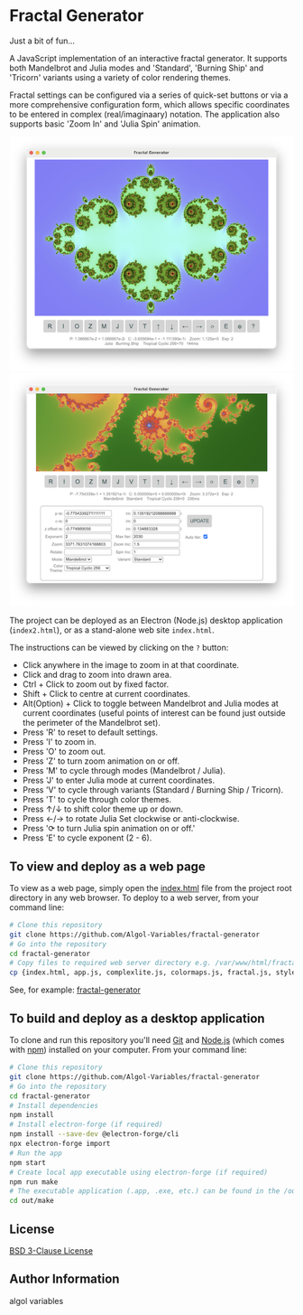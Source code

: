 # Fractal Generator

Just a bit of fun...

A JavaScript implementation of an interactive fractal generator.  It supports both Mandelbrot and Julia modes and 'Standard', 'Burning Ship' and 'Tricorn' variants using a variety of color rendering themes.  

Fractal settings can be configured via a series of quick-set buttons or via a more comprehensive configuration form, which allows specific coordinates to be entered in complex (real/imaginaary) notation. The application also supports basic 'Zoom In' and 'Julia Spin' animation.

![full app screenshot ubx](/images/screenshot.png)![full app screenshot ubx](/images/screenshot_open.png)

The project can be deployed as an Electron (Node.js) desktop application (`index2.html`), or as a stand-alone web site `index.html`.

The instructions can be viewed by clicking on the `?` button:

- Click anywhere in the image to zoom in at that coordinate.
- Click and drag to zoom into drawn area.
- Ctrl + Click to zoom out by fixed factor.
- Shift + Click to centre at current coordinates.
- Alt(Option) + Click to toggle between Mandelbrot and Julia modes at current coordinates (useful points of interest can be found just outside the perimeter of the Mandelbrot set).
- Press 'R' to reset to default settings.
- Press 'I' to zoom in.
- Press 'O' to zoom out.
- Press 'Z' to turn zoom animation on or off.
- Press 'M' to cycle through modes (Mandelbrot / Julia).
- Press 'J' to enter Julia mode at current coordinates.
- Press 'V' to cycle through variants (Standard / Burning Ship / Tricorn).  
- Press 'T' to cycle through color themes.
- Press &#8593;/&#8595; to shift color theme up or down.
- Press &#8592;/&#8594; to rotate Julia Set clockwise or anti-clockwise.
- Press '&#10227; to turn Julia spin animation on or off.'
- Press 'E' to cycle exponent (2 - 6).

## To view and deploy as a web page

To view as a web page, simply open the [index.html](./index.html) file from the project root directory in any web browser. To deploy to a web server, from your command line:

```bash
# Clone this repository
git clone https://github.com/Algol-Variables/fractal-generator
# Go into the repository
cd fractal-generator
# Copy files to required web server directory e.g. /var/www/html/fractal/
cp {index.html, app.js, complexlite.js, colormaps.js, fractal.js, styles.css} /var/www/html/fractal
```
See, for example: [fractal-generator](https://www.algolvariables.com/fractals/)

## To build and deploy as a desktop application

To clone and run this repository you'll need [Git](https://git-scm.com) and [Node.js](https://nodejs.org/en/download/) (which comes with [npm](http://npmjs.com)) installed on your computer. From your command line:

```bash
# Clone this repository
git clone https://github.com/Algol-Variables/fractal-generator
# Go into the repository
cd fractal-generator
# Install dependencies
npm install
# Install electron-forge (if required)
npm install --save-dev @electron-forge/cli
npx electron-forge import
# Run the app
npm start
# Create local app executable using electron-forge (if required)
npm run make
# The executable application (.app, .exe, etc.) can be found in the /out/make directory
cd out/make
```

## License

[BSD 3-Clause License](LICENSE)

## Author Information

algol variables
